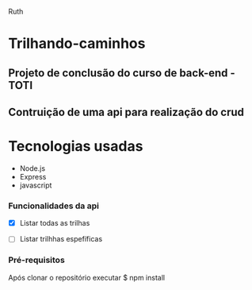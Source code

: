 Ruth
# Trilhando-caminhos

## Projeto de conclusão do curso de back-end - TOTI

## Contruição de uma api para realização do crud

Tecnologias usadas
===================

<!--ts-->
  * Node.js
  * Express
  * javascript
 <!--te-->
 
 ### Funcionalidades da api
  - [x] Listar todas as trilhas
  - [ ] Listar trilhhas espefíficas




### Pré-requisitos
Após clonar o repositório executar
 $ npm install
